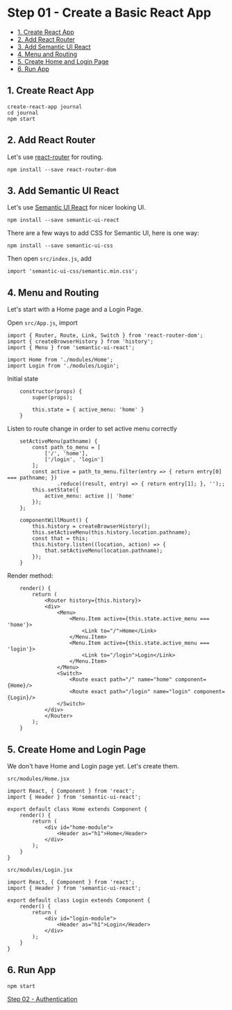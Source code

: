 # Step 01 - Create a Basic React App

* [1. Create React App](#1-create-react-app)
* [2. Add React Router](#2-add-react-router)
* [3. Add Semantic UI React](#3-add-semantic-ui-react)
* [4. Menu and Routing](#4-menu-and-routing)
* [5. Create Home and Login Page](#5-create-home-and-login-page)
* [6. Run App](#6-run-app)

## 1. Create React App
```
create-react-app journal
cd journal
npm start
```

## 2. Add React Router
Let's use [react-router](https://github.com/ReactTraining/react-router) for routing.
```
npm install --save react-router-dom
```

## 3. Add Semantic UI React
Let's use [Semantic UI React](https://react.semantic-ui.com) for nicer looking UI.
```
npm install --save semantic-ui-react
```

There are a few ways to add CSS for Semantic UI, here is one way:
```
npm install --save semantic-ui-css
```

Then open `src/index.js`, add
```
import 'semantic-ui-css/semantic.min.css';
```

## 4. Menu and Routing
Let's start with a Home page and a Login Page.

Open `src/App.js`, import
```
import { Router, Route, Link, Switch } from 'react-router-dom';
import { createBrowserHistory } from 'history';
import { Menu } from 'semantic-ui-react';

import Home from './modules/Home';
import Login from './modules/Login';
```

Initial state
```
    constructor(props) {
        super(props);

        this.state = { active_menu: 'home' }
    }
```

Listen to route change in order to set active menu correctly
```
    setActiveMenu(pathname) {
        const path_to_menu = [
            ['/', 'home'],
            ['/login', 'login']
        ];
        const active = path_to_menu.filter(entry => { return entry[0] === pathname; })
                .reduce((result, entry) => { return entry[1]; }, '');;
        this.setState({
            active_menu: active || 'home'
        });
    };

    componentWillMount() {
        this.history = createBrowserHistory();
        this.setActiveMenu(this.history.location.pathname);
        const that = this;
        this.history.listen((location, action) => {
            that.setActiveMenu(location.pathname);
        });
    }
```

Render method:
```
    render() {
        return (
            <Router history={this.history}>
            <div>
                <Menu>
                    <Menu.Item active={this.state.active_menu === 'home'}>
                        <Link to="/">Home</Link>
                    </Menu.Item>
                    <Menu.Item active={this.state.active_menu === 'login'}>
                        <Link to="/login">Login</Link>
                    </Menu.Item>
                </Menu>
                <Switch>
                    <Route exact path="/" name="home" component={Home}/>
                    <Route exact path="/login" name="login" component={Login}/>
                </Switch>
            </div>
            </Router>
        );
    }
```

## 5. Create Home and Login Page
We don't have Home and Login page yet. Let's create them.

`src/modules/Home.jsx`
```
import React, { Component } from 'react';
import { Header } from 'semantic-ui-react';

export default class Home extends Component {
    render() {
        return (
            <div id="home-module">
                <Header as="h1">Home</Header>
            </div>
        );
    }
}
```

`src/modules/Login.jsx`
```
import React, { Component } from 'react';
import { Header } from 'semantic-ui-react';

export default class Login extends Component {
    render() {
        return (
            <div id="login-module">
                <Header as="h1">Login</Header>
            </div>
        );
    }
}
```

## 6. Run App

```
npm start
```

[Step 02 - Authentication](../step-02)
